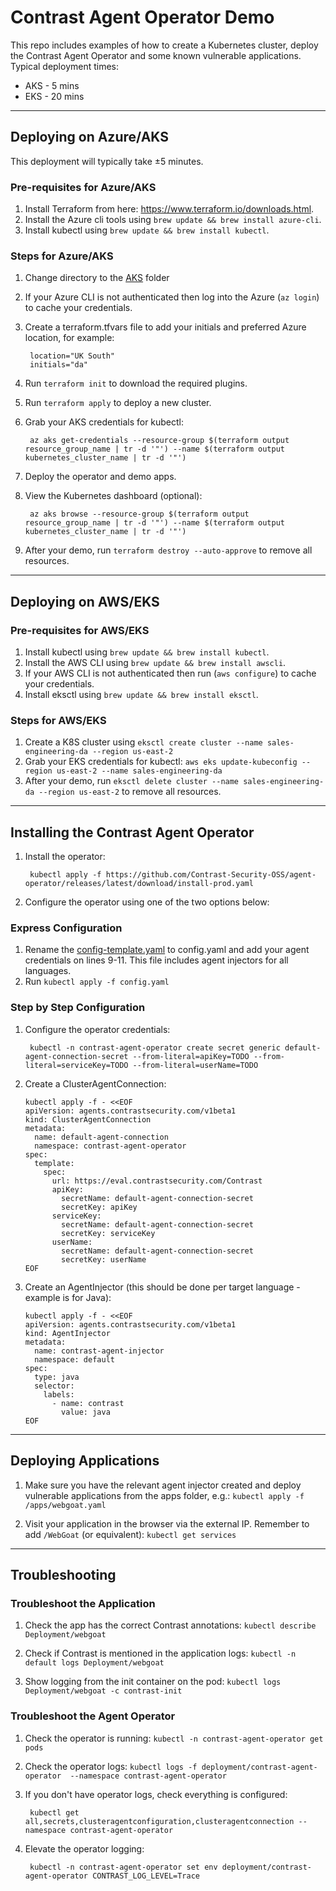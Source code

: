 # Contrast Agent Operator Demo

This repo includes examples of how to create a Kubernetes cluster, deploy the Contrast Agent Operator and some known vulnerable applications. Typical deployment times:

* AKS - 5 mins
* EKS - 20 mins

---

## Deploying on Azure/AKS

This deployment will typically take ±5 minutes.

### Pre-requisites for Azure/AKS

1. Install Terraform from here: <https://www.terraform.io/downloads.html>.
1. Install the Azure cli tools using `brew update && brew install azure-cli`.
1. Install kubectl using `brew update && brew install kubectl`.

### Steps for Azure/AKS

1. Change directory to the [AKS](/terraform-aks/) folder
1. If your Azure CLI is not authenticated then log into the Azure (`az login`)  to cache your credentials.
1. Create a terraform.tfvars file to add your initials and preferred Azure location, for example:

        location="UK South"
        initials="da"

1. Run `terraform init` to download the required plugins.
1. Run `terraform apply` to deploy a new cluster.
1. Grab your AKS credentials for kubectl:

        az aks get-credentials --resource-group $(terraform output resource_group_name | tr -d '"') --name $(terraform output kubernetes_cluster_name | tr -d '"')

1. Deploy the operator and demo apps.
1. View the Kubernetes dashboard (optional):

        az aks browse --resource-group $(terraform output resource_group_name | tr -d '"') --name $(terraform output  kubernetes_cluster_name | tr -d '"')

1. After your demo, run `terraform destroy --auto-approve` to remove all resources.

---

## Deploying on AWS/EKS

### Pre-requisites for AWS/EKS

1. Install kubectl using `brew update && brew install kubectl`.
1. Install the AWS CLI using `brew update && brew install awscli`.
1. If your AWS CLI is not authenticated then run (`aws configure`)  to cache your credentials.
1. Install eksctl using `brew update && brew install eksctl`.

### Steps for AWS/EKS

1. Create a K8S cluster using `eksctl create cluster --name sales-engineering-da --region us-east-2`
1. Grab your EKS credentials for kubectl: `aws eks update-kubeconfig --region us-east-2 --name sales-engineering-da`
1. After your demo, run `eksctl delete cluster --name sales-engineering-da --region us-east-2` to remove all resources.

---

## Installing the Contrast Agent Operator

1. Install the operator:

        kubectl apply -f https://github.com/Contrast-Security-OSS/agent-operator/releases/latest/download/install-prod.yaml

1. Configure the operator using one of the two options below:

### Express Configuration

1. Rename the [config-template.yaml](config-template.yaml) to config.yaml and add your agent credentials on lines 9-11. This file includes agent injectors for all languages.
1. Run `kubectl apply -f config.yaml`

### Step by Step Configuration

1. Configure the operator credentials:

        kubectl -n contrast-agent-operator create secret generic default-agent-connection-secret --from-literal=apiKey=TODO --from-literal=serviceKey=TODO --from-literal=userName=TODO

1. Create a ClusterAgentConnection:

    ```
    kubectl apply -f - <<EOF
    apiVersion: agents.contrastsecurity.com/v1beta1
    kind: ClusterAgentConnection
    metadata:
      name: default-agent-connection
      namespace: contrast-agent-operator
    spec:
      template:
        spec:
          url: https://eval.contrastsecurity.com/Contrast
          apiKey:
            secretName: default-agent-connection-secret
            secretKey: apiKey
          serviceKey:
            secretName: default-agent-connection-secret
            secretKey: serviceKey
          userName:
            secretName: default-agent-connection-secret
            secretKey: userName
    EOF
    ```

1. Create an AgentInjector (this should be done per target language - example is for Java):

    ```
    kubectl apply -f - <<EOF
    apiVersion: agents.contrastsecurity.com/v1beta1
    kind: AgentInjector
    metadata:
      name: contrast-agent-injector
      namespace: default
    spec:
      type: java
      selector:
        labels:
          - name: contrast
            value: java
    EOF
    ```

---

## Deploying Applications

1. Make sure you have the relevant agent injector created and deploy vulnerable applications from the apps folder, e.g.: `kubectl apply -f /apps/webgoat.yaml`

1. Visit your application in the browser via the external IP. Remember to add `/WebGoat` (or equivalent): `kubectl get services`

---

## Troubleshooting

### Troubleshoot the Application  

1. Check the app has the correct Contrast annotations: `kubectl describe Deployment/webgoat`

1. Check if Contrast is mentioned in the application logs: `kubectl -n default logs Deployment/webgoat`

1. Show logging from the init container on the pod: `kubectl logs Deployment/webgoat -c contrast-init`

### Troubleshoot the Agent Operator  

1. Check the operator is running: `kubectl -n contrast-agent-operator get pods`

1. Check the operator logs: `kubectl logs -f deployment/contrast-agent-operator  --namespace contrast-agent-operator`

1. If you don't have operator logs, check everything is configured:

        kubectl get all,secrets,clusteragentconfiguration,clusteragentconnection --namespace contrast-agent-operator

1. Elevate the operator logging:

        kubectl -n contrast-agent-operator set env deployment/contrast-agent-operator CONTRAST_LOG_LEVEL=Trace